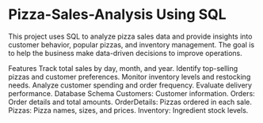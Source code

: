 # Pizza-Sales-Analysis Using SQL
This project uses SQL to analyze pizza sales data and provide insights into customer behavior, popular pizzas, and inventory management. The goal is to help the business make data-driven decisions to improve operations.

Features
Track total sales by day, month, and year.
Identify top-selling pizzas and customer preferences.
Monitor inventory levels and restocking needs.
Analyze customer spending and order frequency.
Evaluate delivery performance.
Database Schema
Customers: Customer information.
Orders: Order details and total amounts.
OrderDetails: Pizzas ordered in each sale.
Pizzas: Pizza names, sizes, and prices.
Inventory: Ingredient stock levels.

